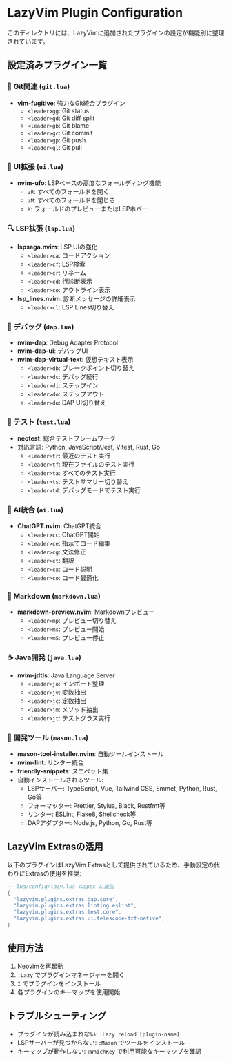 # LazyVim Plugin Configuration

このディレクトリには、LazyVimに追加されたプラグインの設定が機能別に整理されています。

## 設定済みプラグイン一覧

### 🔧 Git関連 (`git.lua`)
- **vim-fugitive**: 強力なGit統合プラグイン
  - `<leader>gg`: Git status
  - `<leader>gd`: Git diff split
  - `<leader>gb`: Git blame
  - `<leader>gc`: Git commit
  - `<leader>gp`: Git push
  - `<leader>gl`: Git pull

### 🎨 UI拡張 (`ui.lua`)
- **nvim-ufo**: LSPベースの高度なフォールディング機能
  - `zR`: すべてのフォールドを開く
  - `zM`: すべてのフォールドを閉じる
  - `K`: フォールドのプレビューまたはLSPホバー

### 🔍 LSP拡張 (`lsp.lua`)
- **lspsaga.nvim**: LSP UIの強化
  - `<leader>ca`: コードアクション
  - `<leader>cf`: LSP検索
  - `<leader>cr`: リネーム
  - `<leader>cd`: 行診断表示
  - `<leader>co`: アウトライン表示
- **lsp_lines.nvim**: 診断メッセージの詳細表示
  - `<leader>cl`: LSP Lines切り替え

### 🐛 デバッグ (`dap.lua`)
- **nvim-dap**: Debug Adapter Protocol
- **nvim-dap-ui**: デバッグUI
- **nvim-dap-virtual-text**: 仮想テキスト表示
  - `<leader>db`: ブレークポイント切り替え
  - `<leader>dc`: デバッグ続行
  - `<leader>di`: ステップイン
  - `<leader>do`: ステップアウト
  - `<leader>du`: DAP UI切り替え

### 🧪 テスト (`test.lua`)
- **neotest**: 総合テストフレームワーク
- 対応言語: Python, JavaScript/Jest, Vitest, Rust, Go
  - `<leader>tr`: 最近のテスト実行
  - `<leader>tf`: 現在ファイルのテスト実行
  - `<leader>ta`: すべてのテスト実行
  - `<leader>ts`: テストサマリー切り替え
  - `<leader>td`: デバッグモードでテスト実行

### 🤖 AI統合 (`ai.lua`)
- **ChatGPT.nvim**: ChatGPT統合
  - `<leader>cc`: ChatGPT開始
  - `<leader>ce`: 指示でコード編集
  - `<leader>cg`: 文法修正
  - `<leader>ct`: 翻訳
  - `<leader>cx`: コード説明
  - `<leader>co`: コード最適化

### 📝 Markdown (`markdown.lua`)
- **markdown-preview.nvim**: Markdownプレビュー
  - `<leader>mp`: プレビュー切り替え
  - `<leader>ms`: プレビュー開始
  - `<leader>mS`: プレビュー停止

### ☕ Java開発 (`java.lua`)
- **nvim-jdtls**: Java Language Server
  - `<leader>jo`: インポート整理
  - `<leader>jv`: 変数抽出
  - `<leader>jc`: 定数抽出
  - `<leader>jm`: メソッド抽出
  - `<leader>jt`: テストクラス実行

### 🔨 開発ツール (`mason.lua`)
- **mason-tool-installer.nvim**: 自動ツールインストール
- **nvim-lint**: リンター統合
- **friendly-snippets**: スニペット集
- 自動インストールされるツール:
  - LSPサーバー: TypeScript, Vue, Tailwind CSS, Emmet, Python, Rust, Go等
  - フォーマッター: Prettier, Stylua, Black, Rustfmt等
  - リンター: ESLint, Flake8, Shellcheck等
  - DAPアダプター: Node.js, Python, Go, Rust等

## LazyVim Extrasの活用

以下のプラグインはLazyVim Extrasとして提供されているため、手動設定の代わりにExtrasの使用を推奨:

```lua
-- lua/config/lazy.lua のspec に追加
{
  "lazyvim.plugins.extras.dap.core",
  "lazyvim.plugins.extras.linting.eslint",
  "lazyvim.plugins.extras.test.core",
  "lazyvim.plugins.extras.ui.telescope-fzf-native",
}
```
## 使用方法

1. Neovimを再起動
2. `:Lazy` でプラグインマネージャーを開く
3. `I` でプラグインをインストール
4. 各プラグインのキーマップを使用開始

## トラブルシューティング

- プラグインが読み込まれない: `:Lazy reload [plugin-name]`
- LSPサーバーが見つからない: `:Mason` でツールをインストール
- キーマップが動作しない: `:WhichKey` で利用可能なキーマップを確認
